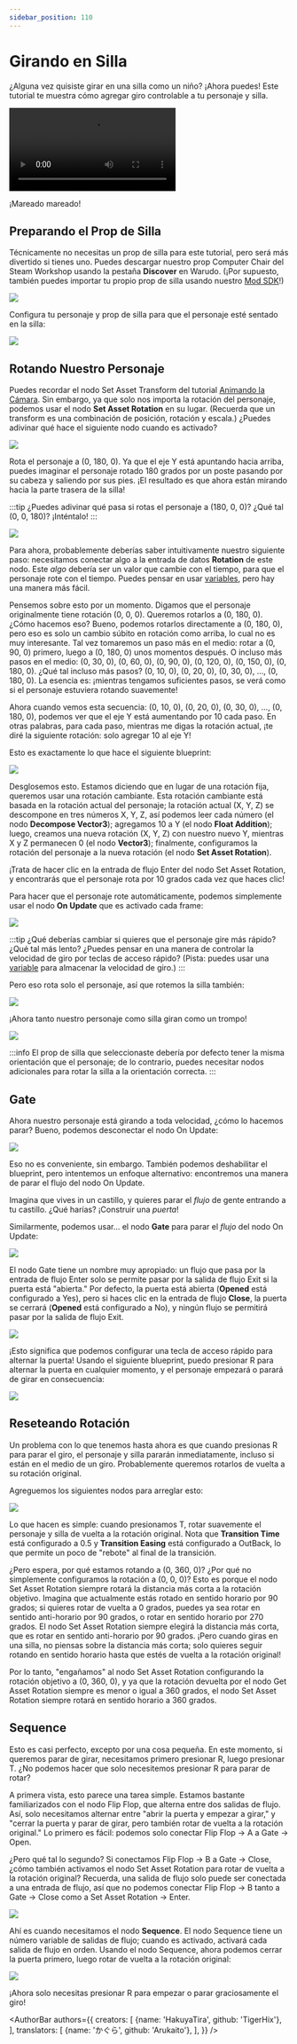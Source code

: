 ```yaml
---
sidebar_position: 110
---
```


# Girando en Silla

¿Alguna vez quisiste girar en una silla como un niño? ¡Ahora puedes! Este tutorial te muestra cómo agregar giro controlable a tu personaje y silla.

<div style={{width: '100%'}} className="video-box"><video controls loop src="/doc-img/spinning.mp4" /></div>
<p class="img-desc">¡Mareado mareado!</p>

## Preparando el Prop de Silla

Técnicamente no necesitas un prop de silla para este tutorial, pero será más divertido si tienes uno. Puedes descargar nuestro prop Computer Chair del Steam Workshop usando la pestaña **Discover** en Warudo. (¡Por supuesto, también puedes importar tu propio prop de silla usando nuestro [Mod SDK](../../modding/mod-sdk)!)

![](/doc-img/en-blueprint-spinning-16.png)

Configura tu personaje y prop de silla para que el personaje esté sentado en la silla:

![](/doc-img/en-blueprint-spinning-1.png)

## Rotando Nuestro Personaje

Puedes recordar el nodo Set Asset Transform del tutorial [Animando la Cámara](camera). Sin embargo, ya que solo nos importa la rotación del personaje, podemos usar el nodo **Set Asset Rotation** en su lugar. (Recuerda que un transform es una combinación de posición, rotación y escala.) ¿Puedes adivinar qué hace el siguiente nodo cuando es activado?

![](/doc-img/en-blueprint-spinning-2.png)

Rota el personaje a (0, 180, 0). Ya que el eje Y está apuntando hacia arriba, puedes imaginar el personaje rotado 180 grados por un poste pasando por su cabeza y saliendo por sus pies. ¡El resultado es que ahora están mirando hacia la parte trasera de la silla!

:::tip
¿Puedes adivinar qué pasa si rotas el personaje a (180, 0, 0)? ¿Qué tal (0, 0, 180)? ¡Inténtalo!
:::

![](/doc-img/en-blueprint-spinning-3.png)

Para ahora, probablemente deberías saber intuitivamente nuestro siguiente paso: necesitamos conectar algo a la entrada de datos **Rotation** de este nodo. Este _algo_ debería ser un valor que cambie con el tiempo, para que el personaje rote con el tiempo. Puedes pensar en usar [variables](squashing#variables), pero hay una manera más fácil.

Pensemos sobre esto por un momento. Digamos que el personaje originalmente tiene rotación (0, 0, 0). Queremos rotarlos a (0, 180, 0). ¿Cómo hacemos eso? Bueno, podemos rotarlos directamente a (0, 180, 0), pero eso es solo un cambio súbito en rotación como arriba, lo cual no es muy interesante. Tal vez tomaremos un paso más en el medio: rotar a (0, 90, 0) primero, luego a (0, 180, 0) unos momentos después. O incluso más pasos en el medio: (0, 30, 0), (0, 60, 0), (0, 90, 0), (0, 120, 0), (0, 150, 0), (0, 180, 0). ¿Qué tal incluso más pasos? (0, 10, 0), (0, 20, 0), (0, 30, 0), ..., (0, 180, 0). La esencia es: ¡mientras tengamos suficientes pasos, se verá como si el personaje estuviera rotando suavemente!

Ahora cuando vemos esta secuencia: (0, 10, 0), (0, 20, 0), (0, 30, 0), ..., (0, 180, 0), podemos ver que el eje Y está aumentando por 10 cada paso. En otras palabras, para cada paso, mientras me digas la rotación actual, ¡te diré la siguiente rotación: solo agregar 10 al eje Y!

Esto es exactamente lo que hace el siguiente blueprint:

![](/doc-img/en-blueprint-spinning-5.png)

Desglosemos esto. Estamos diciendo que en lugar de una rotación fija, queremos usar una rotación cambiante. Esta rotación cambiante está basada en la rotación actual del personaje; la rotación actual (X, Y, Z) se descompone en tres números X, Y, Z, así podemos leer cada número (el nodo **Decompose Vector3**); agregamos 10 a Y (el nodo **Float Addition**); luego, creamos una nueva rotación (X, Y, Z) con nuestro nuevo Y, mientras X y Z permanecen 0 (el nodo **Vector3**); finalmente, configuramos la rotación del personaje a la nueva rotación (el nodo **Set Asset Rotation**).

¡Trata de hacer clic en la entrada de flujo Enter del nodo Set Asset Rotation, y encontrarás que el personaje rota por 10 grados cada vez que haces clic!

Para hacer que el personaje rote automáticamente, podemos simplemente usar el nodo **On Update** que es activado cada frame:

![](/doc-img/en-blueprint-spinning-6.png)

:::tip
¿Qué deberías cambiar si quieres que el personaje gire más rápido? ¿Qué tal más lento? ¿Puedes pensar en una manera de controlar la velocidad de giro por teclas de acceso rápido? (Pista: puedes usar una [variable](squashing#variables) para almacenar la velocidad de giro.)
:::

Pero eso rota solo el personaje, así que rotemos la silla también:

![](/doc-img/en-blueprint-spinning-7.png)

¡Ahora tanto nuestro personaje como silla giran como un trompo!

![](/doc-img/en-blueprint-spinning-8.png)

:::info
El prop de silla que seleccionaste debería por defecto tener la misma orientación que el personaje; de lo contrario, puedes necesitar nodos adicionales para rotar la silla a la orientación correcta.
:::

## Gate

Ahora nuestro personaje está girando a toda velocidad, ¿cómo lo hacemos parar? Bueno, podemos desconectar el nodo On Update:

![](/doc-img/en-blueprint-spinning-9.png)

Eso no es conveniente, sin embargo. También podemos deshabilitar el blueprint, pero intentemos un enfoque alternativo: encontremos una manera de parar el flujo del nodo On Update.

Imagina que vives in un castillo, y quieres parar el _flujo_ de gente entrando a tu castillo. ¿Qué harías? ¡Construir una _puerta_!

Similarmente, podemos usar... el nodo **Gate** para parar el _flujo_ del nodo On Update:

![](/doc-img/en-blueprint-spinning-10.png)

El nodo Gate tiene un nombre muy apropiado: un flujo que pasa por la entrada de flujo Enter solo se permite pasar por la salida de flujo Exit si la puerta está "abierta." Por defecto, la puerta está abierta (**Opened** está configurado a Yes), pero si haces clic en la entrada de flujo **Close**, la puerta se cerrará (**Opened** está configurado a No), y ningún flujo se permitirá pasar por la salida de flujo Exit.

![](/doc-img/en-blueprint-spinning-11.png)

¡Esto significa que podemos configurar una tecla de acceso rápido para alternar la puerta! Usando el siguiente blueprint, puedo presionar R para alternar la puerta en cualquier momento, y el personaje empezará o parará de girar en consecuencia:

![](/doc-img/en-blueprint-spinning-12.png)

## Reseteando Rotación

Un problema con lo que tenemos hasta ahora es que cuando presionas R para parar el giro, el personaje y silla pararán inmediatamente, incluso si están en el medio de un giro. Probablemente queremos rotarlos de vuelta a su rotación original.

Agreguemos los siguientes nodos para arreglar esto:

![](/doc-img/en-blueprint-spinning-13.png)

Lo que hacen es simple: cuando presionamos T, rotar suavemente el personaje y silla de vuelta a la rotación original. Nota que **Transition Time** está configurado a 0.5 y **Transition Easing** está configurado a OutBack, lo que permite un poco de "rebote" al final de la transición.

¿Pero espera, por qué estamos rotando a (0, 360, 0)? ¿Por qué no simplemente configuramos la rotación a (0, 0, 0)? Esto es porque el nodo Set Asset Rotation siempre rotará la distancia más corta a la rotación objetivo. Imagina que actualmente estás rotado en sentido horario por 90 grados; si quieres rotar de vuelta a 0 grados, puedes ya sea rotar en sentido anti-horario por 90 grados, o rotar en sentido horario por 270 grados. El nodo Set Asset Rotation siempre elegirá la distancia más corta, que es rotar en sentido anti-horario por 90 grados. ¡Pero cuando giras en una silla, no piensas sobre la distancia más corta; solo quieres seguir rotando en sentido horario hasta que estés de vuelta a la rotación original!

Por lo tanto, "engañamos" al nodo Set Asset Rotation configurando la rotación objetivo a (0, 360, 0), y ya que la rotación devuelta por el nodo Get Asset Rotation siempre es menor o igual a 360 grados, el nodo Set Asset Rotation siempre rotará en sentido horario a 360 grados.

## Sequence

Esto es casi perfecto, excepto por una cosa pequeña. En este momento, si queremos parar de girar, necesitamos primero presionar R, luego presionar T. ¿No podemos hacer que solo necesitemos presionar R para parar de rotar?

A primera vista, esto parece una tarea simple. Estamos bastante familiarizados con el nodo Flip Flop, que alterna entre dos salidas de flujo. Así, solo necesitamos alternar entre "abrir la puerta y empezar a girar," y "cerrar la puerta y parar de girar, pero también rotar de vuelta a la rotación original." Lo primero es fácil: podemos solo conectar Flip Flop → A a Gate → Open.

¿Pero qué tal lo segundo? Si conectamos Flip Flop → B a Gate → Close, ¿cómo también activamos el nodo Set Asset Rotation para rotar de vuelta a la rotación original? Recuerda, una salida de flujo solo puede ser conectada a una entrada de flujo, así que no podemos conectar Flip Flop → B tanto a Gate → Close como a Set Asset Rotation → Enter.

![](/doc-img/en-blueprint-spinning-14.png)

Ahí es cuando necesitamos el nodo **Sequence**. El nodo Sequence tiene un número variable de salidas de flujo; cuando es activado, activará cada salida de flujo en orden. Usando el nodo Sequence, ahora podemos cerrar la puerta primero, luego rotar de vuelta a la rotación original:

![](/doc-img/en-blueprint-spinning-15.png)

¡Ahora solo necesitas presionar R para empezar o parar graciosamente el giro!

<AuthorBar authors={{
  creators: [
    {name: 'HakuyaTira', github: 'TigerHix'},
  ],
  translators: [
    {name: 'かぐら', github: 'Arukaito'},
  ],
}} />
